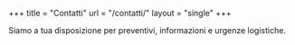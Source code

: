 +++
title = "Contatti"
url = "/contatti/"
layout = "single"
+++

Siamo a tua disposizione per preventivi, informazioni e urgenze logistiche.